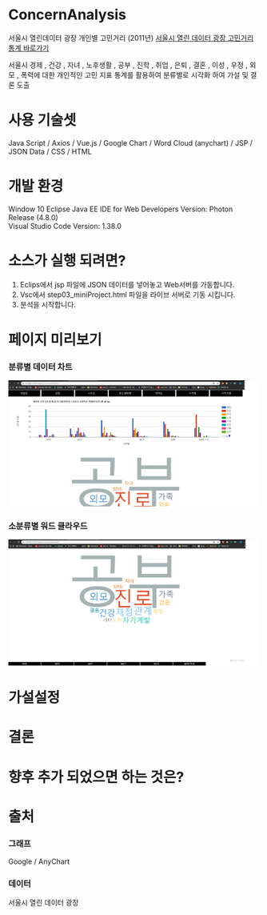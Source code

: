 # ConcernAnalysis
서울시 열린데이터 광장 개인별 고민거리 (2011년)
[서울시 열린 데이터 광장 고민거리 통계 바로가기](https://data.seoul.go.kr/dataList/datasetView.do?infId=10416&srvType=S&serviceKind=2&currentPageNo=1&searchValue=&searchKey=null) 

서울시 경제 , 건강 , 자녀 , 노후생활 , 공부 , 진학 , 취업 , 은퇴 , 결혼 , 이성 , 우정 , 외모 , 폭력에 대한 개인적인 고민 지표 통계를 활용하여
분류별로 시각화 하여 가설 및 결론 도출

# 사용 기술셋

Java Script / Axios / Vue.js / Google Chart / Word Cloud (anychart) / JSP / JSON Data / CSS / HTML

# 개발 환경

Window 10
Eclipse Java EE IDE for Web Developers Version: Photon Release (4.8.0)  
Visual Studio Code Version: 1.38.0

# 소스가 실행 되려면?
1. Eclips에서 jsp 파일에 JSON 데이터를 넣어놓고 Web서버를 가동합니다.
2. Vsc에서 step03_miniProject.html 파일을 라이브 서버로 기동 시킵니다.
3. 분석을 시작합니다.

# 페이지 미리보기

### 분류별 데이터 차트 
<img src="img/Main.png"></img>

### 소분류별 워드 클라우드

<img src="img/WordCloud.png"></img>

# 가설설정



# 결론


# 향후 추가 되었으면 하는 것은?

# 출처
### 그래프

Google / AnyChart

### 데이터

서울시 열린 데이터 광장
